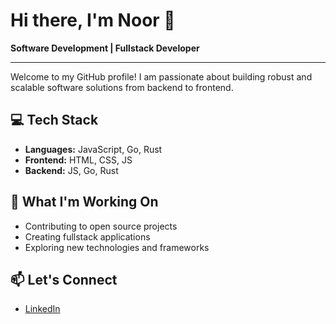 # Hi there, I'm Noor 👋

**Software Development | Fullstack Developer**

---

Welcome to my GitHub profile! I am passionate about building robust and scalable software solutions from backend to frontend.

## 💻 Tech Stack

- **Languages:** JavaScript, Go, Rust
- **Frontend:** HTML, CSS, JS
- **Backend:** JS, Go, Rust

## 🚀 What I'm Working On

- Contributing to open source projects
- Creating fullstack applications
- Exploring new technologies and frameworks

## 📫 Let's Connect

- [LinkedIn](https://www.linkedin.com/in/noor-kanaan-ba5624367)
